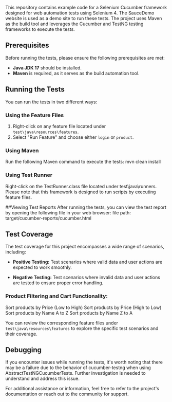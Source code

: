 This repository contains example code for a Selenium Cucumber framework designed for web automation tests using Selenium 4. The SauceDemo website is used as a demo site to run these tests. The project uses Maven as the build tool and leverages the Cucumber and TestNG testing frameworks to execute the tests.

## Prerequisites

Before running the tests, please ensure the following prerequisites are met:

- **Java JDK 17** should be installed.
- **Maven** is required, as it serves as the build automation tool.

## Running the Tests

You can run the tests in two different ways:

### Using the Feature Files

1. Right-click on any feature file located under `test\java\resources\features`.
2. Select "Run Feature" and choose either `login` or `product`.

### Using Maven

Run the following Maven command to execute the tests:
mvn clean install

### Using Test Runner
Right-click on the TestRunner.class file located under test\java\runners.
Please note that this framework is designed to run scripts by executing feature files.

##Viewing Test Reports
After running the tests, you can view the test report by opening the following file in your web browser:
file path: target/cucumber-reports/cucumber.html

## Test Coverage

The test coverage for this project encompasses a wide range of scenarios, including:

- **Positive Testing:** Test scenarios where valid data and user actions are expected to work smoothly.

- **Negative Testing:** Test scenarios where invalid data and user actions are tested to ensure proper error handling.

### Product Filtering and Cart Functionality:

Sort products by Price (Low to High)
Sort products by Price (High to Low)
Sort products by Name A to Z
Sort products by Name Z to A

You can review the corresponding feature files under `test\java\resources\features` to explore the specific test scenarios and their coverage.

## Debugging
If you encounter issues while running the tests, it's worth noting that there may be a failure due to the behavior of cucumber-testng when using AbstractTestNGCucumberTests. Further investigation is needed to understand and address this issue.

For additional assistance or information, feel free to refer to the project's documentation or reach out to the community for support.
